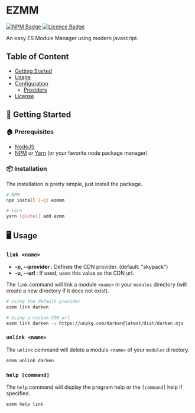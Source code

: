 # EZMM
[![NPM Badge](https://img.shields.io/npm/v/ezmm?style=for-the-badge)](https://www.npmjs.com/package/ezmm)
[![Licence Badge](https://img.shields.io/github/license/ColinEspinas/ezmm?style=for-the-badge)](https://github.com/ColinEspinas/ezmm/blob/master/LICENSE)


An easy ES Module Manager using modern javascript.

## Table of Content

- [Getting Started](#getting-started)
- [Usage](#usage)
- [Configuration](#configuration)
  - [Providers](#providers)
- [License](#license)

## 🚀 Getting Started

### :house: Prerequisites

* [NodeJS](https://nodejs.org)
* [NPM](https://www.npmjs.com) or [Yarn](https://yarnpkg.com) (or your favorite node package manager)


### :package: Installation
The installation is pretty simple, just install the package.

```sh
# NPM
npm install [-g] ezmmm

# Yarn
yarn [global] add ezmm
```

## :desktop_computer: Usage

### `link <name>`

- **-p, --provider** : Defines the CDN provider. (default: "skypack")
- **-u, --url** : If used, uses this value as the CDN url.

The `link` command will link a module `<name>` in your `modules` directory (will create a new directory if it does not exist).

```sh
# Using the default provider
ezmm link darken

# Using a custom CDN url
ezmm link darken -u https://unpkg.com/darken@latest/dist/darken.mjs 
```

### `unlink <name>`

The `unlink` command will delete a module `<name>` of your `modules` directory.

```sh
ezmm unlink darken
```

### `help [command]`

The `help` command will display the program help or the `[command]` help if specified.

```sh
ezmm help link
```